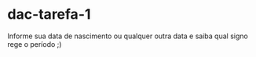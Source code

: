 # dac-tarefa-1

Informe sua data de nascimento ou qualquer outra data e saiba qual signo rege o período ;)
